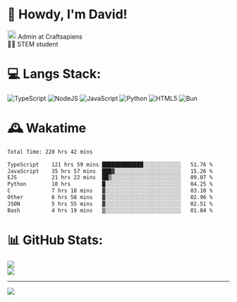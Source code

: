 # 👋 Howdy, I'm David!
<img src="https://cdn.discordapp.com/role-icons/959259258829021255/243d02ee3fbd0821de14bf13a0cde87b.webp?size=2048" height=20> Admin at Craftsapiens<br>👨‍🔬 STEM student

# 💻 Langs Stack:
![TypeScript](https://img.shields.io/badge/typescript-%23007ACC.svg?style=for-the-badge&logo=typescript&logoColor=white) ![NodeJS](https://img.shields.io/badge/node.js-6DA55F?style=for-the-badge&logo=node.js&logoColor=white) ![JavaScript](https://img.shields.io/badge/javascript-%23323330.svg?style=for-the-badge&logo=javascript&logoColor=%23F7DF1E) ![Python](https://img.shields.io/badge/python-3670A0?style=for-the-badge&logo=python&logoColor=ffdd54)  ![HTML5](https://img.shields.io/badge/html5-%23E34F26.svg?style=for-the-badge&logo=html5&logoColor=white) ![Bun](https://img.shields.io/badge/Bun-%23000000.svg?style=for-the-badge&logo=bun&logoColor=white) 

# 🕰️ Wakatime 
<!--START_SECTION:waka-->

```txt
Total Time: 228 hrs 42 mins

TypeScript    121 hrs 59 mins █████████████░░░░░░░░░░░░   51.76 %
JavaScript    35 hrs 57 mins  ███▓░░░░░░░░░░░░░░░░░░░░░   15.26 %
EJS           21 hrs 22 mins  ██▒░░░░░░░░░░░░░░░░░░░░░░   09.07 %
Python        10 hrs          █░░░░░░░░░░░░░░░░░░░░░░░░   04.25 %
C             7 hrs 18 mins   ▓░░░░░░░░░░░░░░░░░░░░░░░░   03.10 %
Other         6 hrs 58 mins   ▓░░░░░░░░░░░░░░░░░░░░░░░░   02.96 %
JSON          5 hrs 55 mins   ▓░░░░░░░░░░░░░░░░░░░░░░░░   02.51 %
Bash          4 hrs 19 mins   ▒░░░░░░░░░░░░░░░░░░░░░░░░   01.84 %
```

<!--END_SECTION:waka-->

# 📊 GitHub Stats:

![](https://github-readme-stats.vercel.app/api?username=davidcanas&theme=dark&hide_border=false&count_private=true)<br/>
![](https://github-readme-stats.vercel.app/api/top-langs/?username=davidcanas&theme=dark&hide_border=false&include_all_commits=true&count_private=true&layout=compact)

---
[![](https://visitcount.itsvg.in/api?id=davidcanas&icon=0&color=0)](https://visitcount.itsvg.in)

